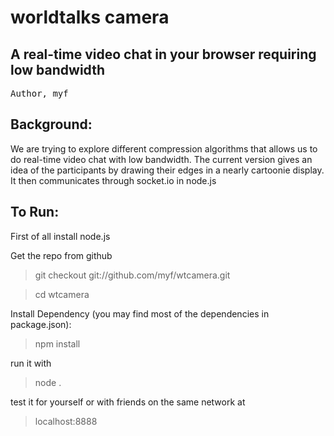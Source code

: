 worldtalks camera
================

A real-time video chat in your browser requiring low bandwidth
------------------------------------------------------------------

<pre>
Author, myf <echo bXlmQHdvcmxkdGFsa3Mub3JnCg== |base64 -d>
</pre>

Background:
------------
We are trying to explore different compression algorithms that allows us to do
real-time video chat with low bandwidth. The current version gives an idea of
the participants by drawing their edges in a nearly cartoonie display. It then
communicates through socket.io in node.js

To Run: 
---------

First of all install node.js

Get the repo from github
> git checkout git://github.com/myf/wtcamera.git

> cd wtcamera

Install Dependency (you may find most of the dependencies in package.json):
> npm install

run it with
> node .

test it for yourself or with friends on the same network at
> localhost:8888


